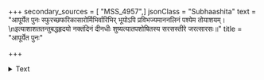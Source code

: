 +++
secondary_sources = [ "MSS_4957",]
jsonClass = "Subhaashita"
text = "आपूर्येत पुनः स्फुरच्छफरिकासारोर्मिभिर्वारिभिर् भूयोऽपि प्रविभज्यमाननलिनं पश्येम तोयाशयम्।  \nइत्याशाशततन्तुबद्धहृदयो नक्तंदिनं दीनधीः शुष्यत्यातपशोषितस्य सरसस्तीरे जरत्सारसः॥"
title = "आपूर्येत पुनः"

+++

<details><summary>Text</summary>

आपूर्येत पुनः स्फुरच्छफरिकासारोर्मिभिर्वारिभिर् भूयोऽपि प्रविभज्यमाननलिनं पश्येम तोयाशयम्।  
इत्याशाशततन्तुबद्धहृदयो नक्तंदिनं दीनधीः शुष्यत्यातपशोषितस्य सरसस्तीरे जरत्सारसः॥
</details>

